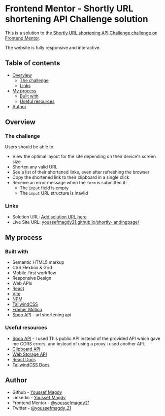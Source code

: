 # Frontend Mentor - Shortly URL shortening API Challenge solution

This is a solution to the [Shortly URL shortening API Challenge challenge on Frontend Mentor](https://www.frontendmentor.io/challenges/url-shortening-api-landing-page-2ce3ob-G).

The website is fully responsive and interactive.

## Table of contents

- [Overview](#overview)
  - [The challenge](#the-challenge)
  - [Links](#links)
- [My process](#my-process)
  - [Built with](#built-with)
  - [Useful resources](#useful-resources)
- [Author](#author)

## Overview

### The challenge

Users should be able to:

- View the optimal layout for the site depending on their device's screen size
- Shorten any valid URL
- See a list of their shortened links, even after refreshing the browser
- Copy the shortened link to their clipboard in a single click
- Receive an error message when the `form` is submitted if:
  - The `input` field is empty
  - The `input` URL structure is inavlid

### Links

- Solution URL: [Add solution URL here](https://your-solution-url.com)
- Live Site URL: [youssefmagdy21.github.io/shortly-landingpage/](https://youssefmagdy21.github.io/shortly-landingpage/)

## My process

### Built with

- Semantic HTML5 markup
- CSS Flexbox & Grid
- Mobile-first workflow
- Responsive Design
- Web APIs
- [React](https://react.dev/)
- [Vite](https://vitejs.dev/)
- [NPM](https://www.npmjs.com/)
- [TailwindCSS](https://tailwindcss.com/)
- [Framer Motion](https://www.framer.com/motion/)
- [Spoo API](https://spoo.me/api) - url shortening api

### Useful resources

- [Spoo API](https://spoo.me/api) - I used This public API instead of the provided API which gave me CORS errors, and instead of using a proxy i used another API.
- [Clipboard API](https://developer.mozilla.org/en-US/docs/Web/API/Clipboard_API)
- [Web Storage API](https://developer.mozilla.org/en-US/docs/Web/API/Web_Storage_API)
- [React Docs](https://react.dev/)
- [TailwindCSS Docs](https://tailwindcss.com/)

## Author

- Github - [Youssef Magdy](https://github.com/youssefmagdy21)
- Linkedin - [Youssef Magdy](https://www.linkedin.com/in/youssef-magdy21)
- Frontend Mentor - [@youssefmagdy21](https://www.frontendmentor.io/profile/youssefmagdy21)
- Twitter - [@youssefmagdy_21](https://x.com/youssefmagdy_21)
